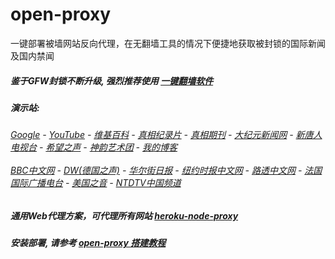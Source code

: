 # open-proxy
一键部署被墙网站反向代理，在无翻墙工具的情况下便捷地获取被封锁的国际新闻及国内禁闻

##### 鉴于GFW封锁不断升级, 强烈推荐使用 [一键翻墙软件](https://infinite-castle-92247.herokuapp.com/proxy/http://truth.atspace.eu/fgate)

#####  演示站:
######  [Google](https://infinite-castle-92247.herokuapp.com/proxy/https://www.google.com/search?q=425事件) - [YouTube](http://140.82.50.145:8700/results?search_query=425事件) - [维基百科](https://damp-cove-96991.herokuapp.com/proxy/https://zh.wikipedia.org/wiki/喬高-麥塔斯調查報告) - [真相纪录片](https://damp-cove-96991.herokuapp.com/proxy/http://140.82.50.145:10080/videos) - [真相期刊](https://damp-cove-96991.herokuapp.com/proxy/http://140.82.50.145:8300/display.aspx?category_id=3&zhuanti_id=2) - [大纪元新闻网](https://damp-cove-96991.herokuapp.com/proxy/http://www.epochtimes.com/) - [新唐人电视台](https://damp-cove-96991.herokuapp.com/proxy/http://www.ntdtv.com/) - [希望之声](https://damp-cove-96991.herokuapp.com/proxy/http://soundofhope.org/) - [神韵艺术团](https://damp-cove-96991.herokuapp.com/proxy/http://www.ntdtv.com/xtr/gb/prog673.html) - [我的博客](https://damp-cove-96991.herokuapp.com/proxy/http://truth.atspace.eu/)<br/> <br/> [BBC中文网](https://damp-cove-96991.herokuapp.com/proxy/http://www.bbc.com/zhongwen/simp) - [DW(德国之声)](https://damp-cove-96991.herokuapp.com/proxy/http://www.dw.com/zh/在线报导/s-9058?&zhongwen=simp) - [华尔街日报](https://damp-cove-96991.herokuapp.com/proxy/https://cn.wsj.com/zh-hans) - [纽约时报中文网](https://damp-cove-96991.herokuapp.com/proxy/https://cn.nytimes.com/) - [路透中文网](https://damp-cove-96991.herokuapp.com/proxy/https://cn.reuters.com/) - [法国国际广播电台](https://damp-cove-96991.herokuapp.com/proxy/http://cn.rfi.fr/) - [美国之音](https://damp-cove-96991.herokuapp.com/proxy/https://www.voachinese.com/) - [NTDTV中国频道](https://damp-cove-96991.herokuapp.com/proxy/http://140.82.50.145:10080/videos/tv.html)

##### 通用Web代理方案，可代理所有网站 [heroku-node-proxy](https://github.com/gfw-breaker/heroku-node-proxy#--end--) 

##### 安装部署, 请参考 [open-proxy 搭建教程](https://github.com/gfw-breaker/open-proxy/wiki#open-proxy-%E6%90%AD%E5%BB%BA%E6%95%99%E7%A8%8B)

